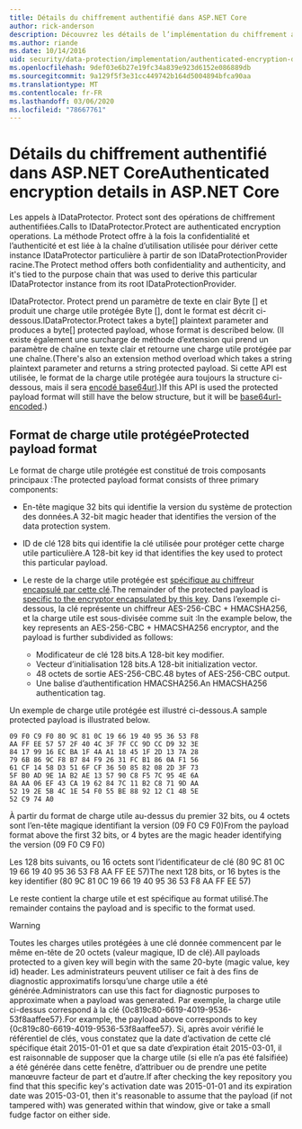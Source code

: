 ```yaml
---
title: Détails du chiffrement authentifié dans ASP.NET Core
author: rick-anderson
description: Découvrez les détails de l’implémentation du chiffrement authentifié de la protection des données ASP.NET Core.
ms.author: riande
ms.date: 10/14/2016
uid: security/data-protection/implementation/authenticated-encryption-details
ms.openlocfilehash: 9def03e6b27e19fc34a839e923d6152e086889db
ms.sourcegitcommit: 9a129f5f3e31cc449742b164d5004894bfca90aa
ms.translationtype: MT
ms.contentlocale: fr-FR
ms.lasthandoff: 03/06/2020
ms.locfileid: "78667761"
---
```

# <a name="authenticated-encryption-details-in-aspnet-core"></a><span data-ttu-id="f5ebc-103">Détails du chiffrement authentifié dans ASP.NET Core</span><span class="sxs-lookup"><span data-stu-id="f5ebc-103">Authenticated encryption details in ASP.NET Core</span></span>

<a name="data-protection-implementation-authenticated-encryption-details"></a>

<span data-ttu-id="f5ebc-104">Les appels à IDataProtector. Protect sont des opérations de chiffrement authentifiées.</span><span class="sxs-lookup"><span data-stu-id="f5ebc-104">Calls to IDataProtector.Protect are authenticated encryption operations.</span></span> <span data-ttu-id="f5ebc-105">La méthode Protect offre à la fois la confidentialité et l’authenticité et est liée à la chaîne d’utilisation utilisée pour dériver cette instance IDataProtector particulière à partir de son IDataProtectionProvider racine.</span><span class="sxs-lookup"><span data-stu-id="f5ebc-105">The Protect method offers both confidentiality and authenticity, and it's tied to the purpose chain that was used to derive this particular IDataProtector instance from its root IDataProtectionProvider.</span></span>

<span data-ttu-id="f5ebc-106">IDataProtector. Protect prend un paramètre de texte en clair Byte [] et produit une charge utile protégée Byte [], dont le format est décrit ci-dessous.</span><span class="sxs-lookup"><span data-stu-id="f5ebc-106">IDataProtector.Protect takes a byte[] plaintext parameter and produces a byte[] protected payload, whose format is described below.</span></span> <span data-ttu-id="f5ebc-107">(Il existe également une surcharge de méthode d’extension qui prend un paramètre de chaîne en texte clair et retourne une charge utile protégée par une chaîne.</span><span class="sxs-lookup"><span data-stu-id="f5ebc-107">(There's also an extension method overload which takes a string plaintext parameter and returns a string protected payload.</span></span> <span data-ttu-id="f5ebc-108">Si cette API est utilisée, le format de la charge utile protégée aura toujours la structure ci-dessous, mais il sera [encodé base64url](https://tools.ietf.org/html/rfc4648#section-5).)</span><span class="sxs-lookup"><span data-stu-id="f5ebc-108">If this API is used the protected payload format will still have the below structure, but it will be [base64url-encoded](https://tools.ietf.org/html/rfc4648#section-5).)</span></span>

## <a name="protected-payload-format"></a><span data-ttu-id="f5ebc-109">Format de charge utile protégée</span><span class="sxs-lookup"><span data-stu-id="f5ebc-109">Protected payload format</span></span>

<span data-ttu-id="f5ebc-110">Le format de charge utile protégée est constitué de trois composants principaux :</span><span class="sxs-lookup"><span data-stu-id="f5ebc-110">The protected payload format consists of three primary components:</span></span>

* <span data-ttu-id="f5ebc-111">En-tête magique 32 bits qui identifie la version du système de protection des données.</span><span class="sxs-lookup"><span data-stu-id="f5ebc-111">A 32-bit magic header that identifies the version of the data protection system.</span></span>

* <span data-ttu-id="f5ebc-112">ID de clé 128 bits qui identifie la clé utilisée pour protéger cette charge utile particulière.</span><span class="sxs-lookup"><span data-stu-id="f5ebc-112">A 128-bit key id that identifies the key used to protect this particular payload.</span></span>

* <span data-ttu-id="f5ebc-113">Le reste de la charge utile protégée est [spécifique au chiffreur encapsulé par cette clé](xref:security/data-protection/implementation/subkeyderivation#data-protection-implementation-subkey-derivation).</span><span class="sxs-lookup"><span data-stu-id="f5ebc-113">The remainder of the protected payload is [specific to the encryptor encapsulated by this key](xref:security/data-protection/implementation/subkeyderivation#data-protection-implementation-subkey-derivation).</span></span> <span data-ttu-id="f5ebc-114">Dans l’exemple ci-dessous, la clé représente un chiffreur AES-256-CBC + HMACSHA256, et la charge utile est sous-divisée comme suit :</span><span class="sxs-lookup"><span data-stu-id="f5ebc-114">In the example below, the key represents an AES-256-CBC + HMACSHA256 encryptor, and the payload is further subdivided as follows:</span></span>
  * <span data-ttu-id="f5ebc-115">Modificateur de clé 128 bits.</span><span class="sxs-lookup"><span data-stu-id="f5ebc-115">A 128-bit key modifier.</span></span>
  * <span data-ttu-id="f5ebc-116">Vecteur d’initialisation 128 bits.</span><span class="sxs-lookup"><span data-stu-id="f5ebc-116">A 128-bit initialization vector.</span></span>
  * <span data-ttu-id="f5ebc-117">48 octets de sortie AES-256-CBC.</span><span class="sxs-lookup"><span data-stu-id="f5ebc-117">48 bytes of AES-256-CBC output.</span></span>
  * <span data-ttu-id="f5ebc-118">Une balise d’authentification HMACSHA256.</span><span class="sxs-lookup"><span data-stu-id="f5ebc-118">An HMACSHA256 authentication tag.</span></span>

<span data-ttu-id="f5ebc-119">Un exemple de charge utile protégée est illustré ci-dessous.</span><span class="sxs-lookup"><span data-stu-id="f5ebc-119">A sample protected payload is illustrated below.</span></span>

```
09 F0 C9 F0 80 9C 81 0C 19 66 19 40 95 36 53 F8
AA FF EE 57 57 2F 40 4C 3F 7F CC 9D CC D9 32 3E
84 17 99 16 EC BA 1F 4A A1 18 45 1F 2D 13 7A 28
79 6B 86 9C F8 B7 84 F9 26 31 FC B1 86 0A F1 56
61 CF 14 58 D3 51 6F CF 36 50 85 82 08 2D 3F 73
5F B0 AD 9E 1A B2 AE 13 57 90 C8 F5 7C 95 4E 6A
8A AA 06 EF 43 CA 19 62 84 7C 11 B2 C8 71 9D AA
52 19 2E 5B 4C 1E 54 F0 55 BE 88 92 12 C1 4B 5E
52 C9 74 A0
```

<span data-ttu-id="f5ebc-120">À partir du format de charge utile au-dessus du premier 32 bits, ou 4 octets sont l’en-tête magique identifiant la version (09 F0 C9 F0)</span><span class="sxs-lookup"><span data-stu-id="f5ebc-120">From the payload format above the first 32 bits, or 4 bytes are the magic header identifying the version (09 F0 C9 F0)</span></span>

<span data-ttu-id="f5ebc-121">Les 128 bits suivants, ou 16 octets sont l’identificateur de clé (80 9C 81 0C 19 66 19 40 95 36 53 F8 AA FF EE 57)</span><span class="sxs-lookup"><span data-stu-id="f5ebc-121">The next 128 bits, or 16 bytes is the key identifier (80 9C 81 0C 19 66 19 40 95 36 53 F8 AA FF EE 57)</span></span>

<span data-ttu-id="f5ebc-122">Le reste contient la charge utile et est spécifique au format utilisé.</span><span class="sxs-lookup"><span data-stu-id="f5ebc-122">The remainder contains the payload and is specific to the format used.</span></span>

> [!WARNING]
> <span data-ttu-id="f5ebc-123">Toutes les charges utiles protégées à une clé donnée commencent par le même en-tête de 20 octets (valeur magique, ID de clé).</span><span class="sxs-lookup"><span data-stu-id="f5ebc-123">All payloads protected to a given key will begin with the same 20-byte (magic value, key id) header.</span></span> <span data-ttu-id="f5ebc-124">Les administrateurs peuvent utiliser ce fait à des fins de diagnostic approximatifs lorsqu’une charge utile a été générée.</span><span class="sxs-lookup"><span data-stu-id="f5ebc-124">Administrators can use this fact for diagnostic purposes to approximate when a payload was generated.</span></span> <span data-ttu-id="f5ebc-125">Par exemple, la charge utile ci-dessus correspond à la clé {0c819c80-6619-4019-9536-53f8aaffee57}.</span><span class="sxs-lookup"><span data-stu-id="f5ebc-125">For example, the payload above corresponds to key {0c819c80-6619-4019-9536-53f8aaffee57}.</span></span> <span data-ttu-id="f5ebc-126">Si, après avoir vérifié le référentiel de clés, vous constatez que la date d’activation de cette clé spécifique était 2015-01-01 et que sa date d’expiration était 2015-03-01, il est raisonnable de supposer que la charge utile (si elle n’a pas été falsifiée) a été générée dans cette fenêtre, d’attribuer ou de prendre une petite manœuvre facteur de part et d’autre.</span><span class="sxs-lookup"><span data-stu-id="f5ebc-126">If after checking the key repository you find that this specific key's activation date was 2015-01-01 and its expiration date was 2015-03-01, then it's reasonable to assume that the payload (if not tampered with) was generated within that window, give or take a small fudge factor on either side.</span></span>
